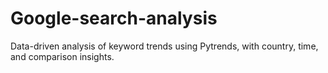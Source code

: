 # Google-search-analysis
Data-driven analysis of keyword trends using Pytrends, with country, time, and comparison insights.
